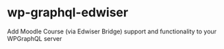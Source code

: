 # wp-graphql-edwiser
Add Moodle Course (via Edwiser Bridge) support and functionality to your WPGraphQL server
